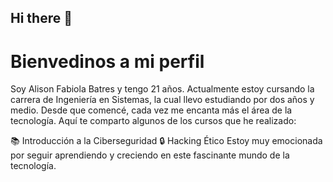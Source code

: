 ## Hi there 👋
# Bienvedinos a mi perfil 

Soy Alison Fabiola Batres y tengo 21 años. Actualmente estoy cursando la carrera de Ingeniería en Sistemas, la cual llevo estudiando por dos años y medio. Desde que comencé, cada vez me encanta más el área de la tecnología. Aquí te comparto algunos de los cursos que he realizado:

📚 Introducción a la Ciberseguridad
🔒 Hacking Ético
Estoy muy emocionada por seguir aprendiendo y creciendo en este fascinante mundo de la tecnología.

<!--
**alisonfabiola/alisonfabiola** is a ✨ _special_ ✨ repository because its `README.md` (this file) appears on your GitHub profile.

Here are some ideas to get you started:

- 🔭 I’m currently working on ...
- 🌱 I’m currently learning ...
- 👯 I’m looking to collaborate on ...
- 🤔 I’m looking for help with ...
- 💬 Ask me about ...
- 📫 How to reach me: ...
- 😄 Pronouns: ...
- ⚡ Fun fact: ...
-->
